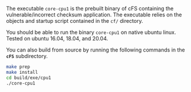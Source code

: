 The executable `core-cpu1`  is the prebuilt binary of cFS containing the vulnerable/incorrect checksum application.
The executable relies on the objects and startup script contained in the `cf/` directory.

You should be able to run the binary `core-cpu1` on native ubuntu linux. Tested on ubuntu 16.04, 18.04, and 20.04.

You can also build from source by running the following commands in the **`cFS`** subdirectory.

```bash
make prep
make install
cd build/exe/cpu1
./core-cpu1
```
